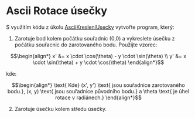 # Ascii Rotace úsečky

S využitím kódu z úkolu [AsciiKresleníUsecky](../AsciiKresleniUsecky) vytvořte program, který:

1) Zarotuje bod kolem počátku souřadnic (0,0) a vykreslete úsečku z počátku souřacnic do zarotovaného bodu. Použijte vzorec:

$$\begin{align*}
x' &= x \cdot \cos(\theta) - y \cdot \sin(\theta) \\
y' &= x \cdot \sin(\theta) + y \cdot \cos(\theta)
\end{align*}$$

kde:

$$\begin{align*}
\text{ Kde} (x', y') \text{ jsou souřadnice zarotovaného bodu.},
(x, y) \text{ jsou souřadnice původního bodu.} a 
\theta \text{ je úhel rotace v radiánech.}
\end{align*}$$

2) Zarotuje úsečku kolem středu úsečky.
